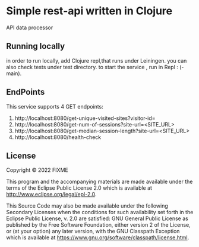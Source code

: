 # Simple rest-api written in Clojure

API data processor 


## Running locally

in order to run locally, add Clojure repl,that runs under Leiningen.
you can also check tests under test directory.
to start the service , run in Repl : (-main).

## EndPoints 

This service supports 4 GET endpoints:
1. http://localhost:8080/get-unique-visited-sites?visitor-id=<ID>
2. http://localhost:8080/get-num-of-sessions?site-url=<SITE_URL>
3. http://localhost:8080/get-median-session-length?site-url=<SITE_URL>
4. http://localhost:8080/health-check  
  
## License

Copyright © 2022 FIXME

This program and the accompanying materials are made available under the
terms of the Eclipse Public License 2.0 which is available at
http://www.eclipse.org/legal/epl-2.0.

This Source Code may also be made available under the following Secondary
Licenses when the conditions for such availability set forth in the Eclipse
Public License, v. 2.0 are satisfied: GNU General Public License as published by
the Free Software Foundation, either version 2 of the License, or (at your
option) any later version, with the GNU Classpath Exception which is available
at https://www.gnu.org/software/classpath/license.html.
